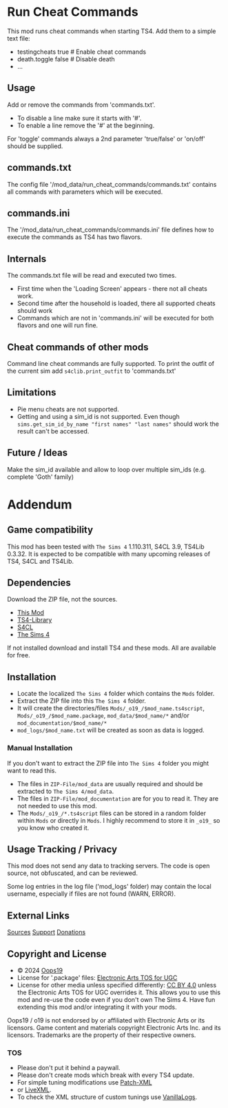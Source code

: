 # Run Cheat Commands

This mod runs cheat commands when starting TS4. Add them to a simple text file:
* testingcheats true  # Enable cheat commands
* death.toggle false  # Disable death
* ...


## Usage
Add or remove the commands from 'commands.txt'. 
* To disable a line make sure it starts with '#'.
* To enable a line remove the '#' at the beginning.

For 'toggle' commands always a 2nd parameter 'true/false' or 'on/off' should be supplied.

## commands.txt
The config file '/mod_data/run_cheat_commands/commands.txt' contains all commands with parameters which will be executed.

## commands.ini
The '/mod_data/run_cheat_commands/commands.ini' file defines how to execute the commands as TS4 has two flavors.

## Internals
The commands.txt file will be read and executed two times.
* First time when the 'Loading Screen' appears - there not all cheats work.
* Second time after the household is loaded, there all supported cheats should work
* Commands which are not in 'commands.ini' will be executed for both flavors and one will run fine.

## Cheat commands of other mods
Command line cheat commands are fully supported. 
To print the outfit of the current sim add `s4clib.print_outfit` to 'commands.txt'

## Limitations
* Pie menu cheats are not supported.
* Getting and using a sim_id is not supported. Even though `sims.get_sim_id_by_name "first names" "last names"` should work the result can't be accessed.

## Future / Ideas
Make the sim_id available and allow to loop over multiple sim_ids (e.g. complete 'Goth' family)


# Addendum

## Game compatibility
This mod has been tested with `The Sims 4` 1.110.311, S4CL 3.9, TS4Lib 0.3.32.
It is expected to be compatible with many upcoming releases of TS4, S4CL and TS4Lib.

## Dependencies
Download the ZIP file, not the sources.
* [This Mod](../../releases/latest)
* [TS4-Library](https://github.com/Oops19/TS4-Library/releases/latest)
* [S4CL](https://github.com/ColonolNutty/Sims4CommunityLibrary/releases/latest)
* [The Sims 4](https://www.ea.com/games/the-sims/the-sims-4)

If not installed download and install TS4 and these mods.
All are available for free.

## Installation
* Locate the localized `The Sims 4` folder which contains the `Mods` folder.
* Extract the ZIP file into this `The Sims 4` folder.
* It will create the directories/files `Mods/_o19_/$mod_name.ts4script`, `Mods/_o19_/$mod_name.package`, `mod_data/$mod_name/*` and/or `mod_documentation/$mod_name/*`
* `mod_logs/$mod_name.txt` will be created as soon as data is logged.

### Manual Installation
If you don't want to extract the ZIP file into `The Sims 4` folder you might want to read this. 
* The files in `ZIP-File/mod_data` are usually required and should be extracted to `The Sims 4/mod_data`.
* The files in `ZIP-File/mod_documentation` are for you to read it. They are not needed to use this mod.
* The `Mods/_o19_/*.ts4script` files can be stored in a random folder within `Mods` or directly in `Mods`. I highly recommend to store it in `_o19_` so you know who created it.

## Usage Tracking / Privacy
This mod does not send any data to tracking servers. The code is open source, not obfuscated, and can be reviewed.

Some log entries in the log file ('mod_logs' folder) may contain the local username, especially if files are not found (WARN, ERROR).

## External Links
[Sources](https://github.com/Oops19/)
[Support](https://discord.gg/d8X9aQ3jbm)
[Donations](https://www.patreon.com/o19)

## Copyright and License
* © 2024 [Oops19](https://github.com/Oops19)
* License for '.package' files: [Electronic Arts TOS for UGC](https://tos.ea.com/legalapp/WEBTERMS/US/en/PC/)  
* License for other media unless specified differently: [CC BY 4.0](https://creativecommons.org/licenses/by/4.0/) unless the Electronic Arts TOS for UGC overrides it.
This allows you to use this mod and re-use the code even if you don't own The Sims 4.
Have fun extending this mod and/or integrating it with your mods.

Oops19 / o19 is not endorsed by or affiliated with Electronic Arts or its licensors.
Game content and materials copyright Electronic Arts Inc. and its licensors. 
Trademarks are the property of their respective owners.

### TOS
* Please don't put it behind a paywall.
* Please don't create mods which break with every TS4 update.
* For simple tuning modifications use [Patch-XML](https://github.com/Oops19/TS4-PatchXML) 
* or [LiveXML](https://github.com/Oops19/TS4-LiveXML).
* To check the XML structure of custom tunings use [VanillaLogs](https://github.com/Oops19/TS4-VanillaLogs).
